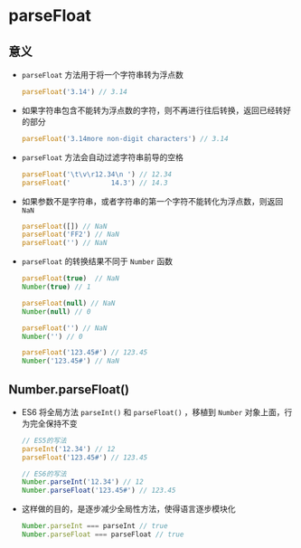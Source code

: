 # parseFloat

## 意义

  - `parseFloat` 方法用于将一个字符串转为浮点数

    ```javascript
    parseFloat('3.14') // 3.14
    ```

  - 如果字符串包含不能转为浮点数的字符，则不再进行往后转换，返回已经转好的部分

    ```javascript
    parseFloat('3.14more non-digit characters') // 3.14
    ```

  - `parseFloat` 方法会自动过滤字符串前导的空格

    ```javascript
    parseFloat('\t\v\r12.34\n ') // 12.34
    parseFloat('          14.3') // 14.3
    ```

  - 如果参数不是字符串，或者字符串的第一个字符不能转化为浮点数，则返回 `NaN`

    ```javascript
    parseFloat([]) // NaN
    parseFloat('FF2') // NaN
    parseFloat('') // NaN
    ```

  - `parseFloat` 的转换结果不同于 `Number` 函数

    ```javascript
    parseFloat(true)  // NaN
    Number(true) // 1

    parseFloat(null) // NaN
    Number(null) // 0

    parseFloat('') // NaN
    Number('') // 0

    parseFloat('123.45#') // 123.45
    Number('123.45#') // NaN
    ```

## Number.parseFloat()

  - ES6 将全局方法 `parseInt()` 和 `parseFloat()` ，移植到 `Number` 对象上面，行为完全保持不变

    ```javascript
    // ES5的写法
    parseInt('12.34') // 12
    parseFloat('123.45#') // 123.45

    // ES6的写法
    Number.parseInt('12.34') // 12
    Number.parseFloat('123.45#') // 123.45
    ```

  - 这样做的目的，是逐步减少全局性方法，使得语言逐步模块化

    ```javascript
    Number.parseInt === parseInt // true
    Number.parseFloat === parseFloat // true
    ```
